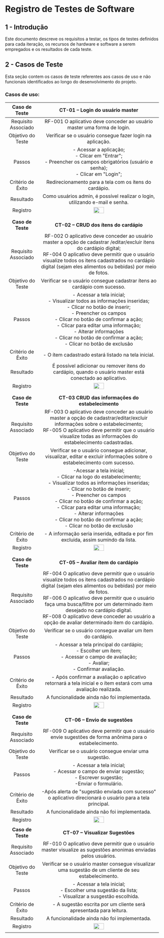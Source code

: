 # Registro de Testes de Software

## 1 - Introdução

Este documento descreve os requisitos a testar, os  tipos de testes definidos para cada iteração, os recursos de hardware e software a serem empregados e os resultados de cada teste. 

## 2 - Casos de Teste
Esta seção contem os casos de teste referentes aos casos de uso e não funcionais identificados ao longo do desenvolvimento do projeto.

### Casos de uso:

| **Caso de Teste** 	| **CT-01 – Login do usuário master** 	|
|:---:	|:---:	|
|	Requisito Associado 	| RF-001	O aplicativo deve conceder ao usuário master uma forma de login. |
| Objetivo do Teste 	| Verificar se o usuário consegue fazer login na aplicação. |
| Passos 	| - Acessar a aplicação; <br> - Clicar em "Entrar"; <br> - Preencher os campos obrigatórios (usuário e senha); <br> - Clicar em "Login"; <br> |
|Critério de Êxito |Redirecionamento para a tela com os ítens do cardápio. |
|Resultado| Como usuários admin, é possível realizar o login, utilizando e-mail e senha. |
|Registro| <img src= "https://user-images.githubusercontent.com/103212087/236046493-9d162b97-2757-4b51-bf95-e453556fbca3.gif" width=30% height=30%> |
|  	|  	|
|  	|  	|
| **Caso de Teste** 	| **CT-02 – CRUD dos ítens do cardápio** 	|
|	Requisito Associado 	|RF-002	O aplicativo deve conceder ao usuário master a opção de cadastrar /editar/excluir itens do cardápio digital;<br>RF-004	O aplicativo deve permitir que o usuário visualize todos os itens cadastrados no cardápio digital (sejam eles alimentos ou bebidas) por meio de fotos.
| Objetivo do Teste 	| Verificar se o usuário consegue cadastrar ítens ao cardápio com sucesso. |
| Passos 	| - Acessar a tela inicial; <br> - Visualizar todos as informações inseridas; <br> - Clicar no botão de inserir; <br> - Preencher os campos <br> - Clicar no botão de confirmar a ação;<br> - Clicar para editar uma informação; <br> - Alterar informações <br> - Clicar no botão de confirmar a ação; <br> - Clicar no botão de exclusão |
|Critério de Êxito | - O ítem cadastrado estará listado na tela inicial. |
|Resultado| É possível adicionar ou remover itens do cardápio, quando o usuário master está conectado ao aplicativo. |
|Registro| <img src= "https://github.com/ICEI-PUC-Minas-PMV-ADS/pmv-ads-2023-1-e3-proj-mov-t3-grupo3/blob/main/docs/img/CRUD-Item.gif" width=30% height=30%> |
|  	|  	|
|  	|  	|
| **Caso de Teste** 	| **CT-03 CRUD das informações do estabelecimento** 	|
|	Requisito Associado 	| RF-003 O aplicativo deve conceder ao usuário master a opção de cadastrar/editar/excluir informações sobre o estabelecimento; <br>RF-005 O aplicativo deve permitir que o usuário visualize todas as informações do estabelecimento cadastradas.|
| Objetivo do Teste 	| Verificar se o usuário consegue adicionar, visualizar, editar e excluir informações sobre o estabelecimento com sucesso. |
| Passos 	| -Acessar a tela inicial; <br> - Clicar na logo do estabelecimento; <br> - Visualizar todos as informações inseridas; <br> - Clicar no botão de inserir; <br> - Preencher os campos <br> - Clicar no botão de confirmar a ação;<br> - Clicar para editar uma informação; <br> - Alterar informações <br> - Clicar no botão de confirmar a ação; <br> - Clicar no botão de exclusão |
|Critério de Êxito | - A informação seria inserida, editada e por fim excluida, assim sumindo da lista. |
|Registro| <img src= "https://github.com/ICEI-PUC-Minas-PMV-ADS/pmv-ads-2023-1-e3-proj-mov-t3-grupo3/blob/main/docs/img/crudInfos.gif" width=30% height=30%> |
|  	|  	|
|  	|  	|
| **Caso de Teste** 	| **CT-05 – Avaliar ítem do cardápio** 	|
|	Requisito Associado 	| RF-004	O aplicativo deve permitir que o usuário visualize todos os itens cadastrados no cardápio digital (sejam eles alimentos ou bebidas) por meio de fotos. <br> RF-006 O aplicativo deve permitir que o usuário faça uma busca/filtre por um determinado item desejado no cardápio digital. <br> RF-008 O aplicativo deve conceder ao usuário a opção de avaliar determinado item do cardápio. |
| Objetivo do Teste 	|Verificar se o usuário consegue avaliar um ítem do cardápio. |
| Passos 	| - Acessar a tela principal do cardápio; <br> - Escolher um ítem; <br> - Acessar o campo de avaliação; <br> - Avaliar; <br> - Confirmar avaliação. |
|Critério de Êxito | - Após confirmar a avaliação o aplicativo retornará a tela inicial e o ítem estará com uma avaliação realizada. |
|Resultado| A funcionalidade ainda não foi implementada. |
|Registro| <img src= "https://github.com/ICEI-PUC-Minas-PMV-ADS/pmv-ads-2023-1-e3-proj-mov-t3-grupo3/blob/main/docs/img/Avalia%C3%A7%C3%A3o.gif" width=30% height=30%> |
|  	|  	|
|  	|  	|
| **Caso de Teste** 	| **CT-06 – Envio de sugestões** 	|
|	Requisito Associado 	| RF-009	O aplicativo deve permitir que o usuário envie sugestões de forma anônima para o estabelecimento. |
| Objetivo do Teste 	| Verificar se o usuário consegue enviar uma sugestão. |
| Passos 	| - Acessar a tela inicial; <br> - Acessar o campo de enviar sugestão; <br> - Escrever sugestão; <br> -Enviar o formulário. |
|Critério de Êxito | -Após alerta de "sugestão enviada com sucesso" o aplicativo direcionará o usuário para a tela principal. |
|Resultado| A funcionalidade ainda não foi implementada. |
|Registro| <img src= "https://github.com/ICEI-PUC-Minas-PMV-ADS/pmv-ads-2023-1-e3-proj-mov-t3-grupo3/blob/main/docs/img/Sugest%C3%A3o.gif" width=30% height=30%>  |
|  	|  	|
| **Caso de Teste** 	| **CT-07 – Visualizar Sugestões** 	|
|	Requisito Associado 	| RF-010	O aplicativo deve permitir que o usuário master visualize as sugestões anonimas enviadas pelos usuários. |
| Objetivo do Teste 	|Verificar se o usuário master consegue visualizar uma sugestão de um cliente de seu estabelecimento. |
| Passos 	| - Acessar a tela inicial; <br> - Escolher uma sugestão da lista; <br> - Visualizar a susgestão escolhida.|
|Critério de Êxito | - A sugestão escrita por um cliente será apresentada para leitura. |
|Resultado| A funcionalidade ainda não foi implementada. |
|Registro| <img src= "https://github.com/ICEI-PUC-Minas-PMV-ADS/pmv-ads-2023-1-e3-proj-mov-t3-grupo3/blob/main/docs/img/Visualizar-SugestaoEAvalicao.gif" width=30% height=30%> |
|  	|  	|

